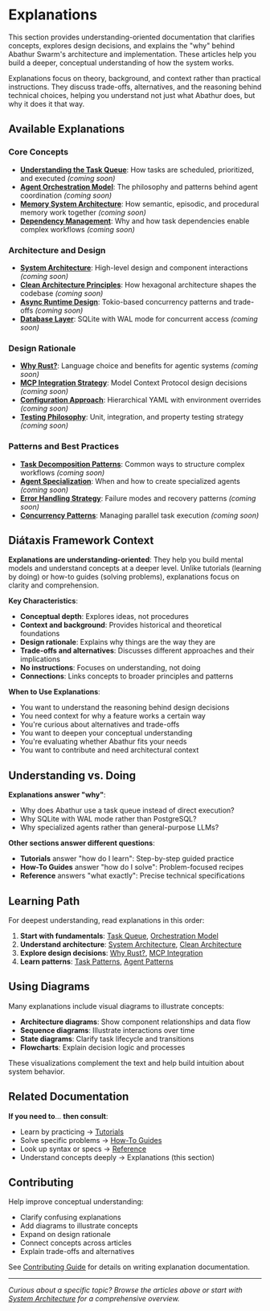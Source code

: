 # Explanations

This section provides understanding-oriented documentation that clarifies concepts, explores design decisions, and explains the "why" behind Abathur Swarm's architecture and implementation. These articles help you build a deeper, conceptual understanding of how the system works.

Explanations focus on theory, background, and context rather than practical instructions. They discuss trade-offs, alternatives, and the reasoning behind technical choices, helping you understand not just what Abathur does, but why it does it that way.

## Available Explanations

### Core Concepts
- **[Understanding the Task Queue](task-queue.md)**: How tasks are scheduled, prioritized, and executed *(coming soon)*
- **[Agent Orchestration Model](orchestration.md)**: The philosophy and patterns behind agent coordination *(coming soon)*
- **[Memory System Architecture](memory-system.md)**: How semantic, episodic, and procedural memory work together *(coming soon)*
- **[Dependency Management](dependencies.md)**: Why and how task dependencies enable complex workflows *(coming soon)*

### Architecture and Design
- **[System Architecture](architecture.md)**: High-level design and component interactions *(coming soon)*
- **[Clean Architecture Principles](clean-architecture.md)**: How hexagonal architecture shapes the codebase *(coming soon)*
- **[Async Runtime Design](async-runtime.md)**: Tokio-based concurrency patterns and trade-offs *(coming soon)*
- **[Database Layer](database-design.md)**: SQLite with WAL mode for concurrent access *(coming soon)*

### Design Rationale
- **[Why Rust?](why-rust.md)**: Language choice and benefits for agentic systems *(coming soon)*
- **[MCP Integration Strategy](mcp-integration.md)**: Model Context Protocol design decisions *(coming soon)*
- **[Configuration Approach](configuration-design.md)**: Hierarchical YAML with environment overrides *(coming soon)*
- **[Testing Philosophy](testing-philosophy.md)**: Unit, integration, and property testing strategy *(coming soon)*

### Patterns and Best Practices
- **[Task Decomposition Patterns](task-patterns.md)**: Common ways to structure complex workflows *(coming soon)*
- **[Agent Specialization](agent-patterns.md)**: When and how to create specialized agents *(coming soon)*
- **[Error Handling Strategy](error-handling.md)**: Failure modes and recovery patterns *(coming soon)*
- **[Concurrency Patterns](concurrency-patterns.md)**: Managing parallel task execution *(coming soon)*

## Diátaxis Framework Context

**Explanations are understanding-oriented**: They help you build mental models and understand concepts at a deeper level. Unlike tutorials (learning by doing) or how-to guides (solving problems), explanations focus on clarity and comprehension.

**Key Characteristics**:
- **Conceptual depth**: Explores ideas, not procedures
- **Context and background**: Provides historical and theoretical foundations
- **Design rationale**: Explains why things are the way they are
- **Trade-offs and alternatives**: Discusses different approaches and their implications
- **No instructions**: Focuses on understanding, not doing
- **Connections**: Links concepts to broader principles and patterns

**When to Use Explanations**:
- You want to understand the reasoning behind design decisions
- You need context for why a feature works a certain way
- You're curious about alternatives and trade-offs
- You want to deepen your conceptual understanding
- You're evaluating whether Abathur fits your needs
- You want to contribute and need architectural context

## Understanding vs. Doing

**Explanations answer "why"**:
- Why does Abathur use a task queue instead of direct execution?
- Why SQLite with WAL mode rather than PostgreSQL?
- Why specialized agents rather than general-purpose LLMs?

**Other sections answer different questions**:
- **Tutorials** answer "how do I learn": Step-by-step guided practice
- **How-To Guides** answer "how do I solve": Problem-focused recipes
- **Reference** answers "what exactly": Precise technical specifications

## Learning Path

For deepest understanding, read explanations in this order:

1. **Start with fundamentals**: [Task Queue](task-queue.md), [Orchestration Model](orchestration.md)
2. **Understand architecture**: [System Architecture](architecture.md), [Clean Architecture](clean-architecture.md)
3. **Explore design decisions**: [Why Rust?](why-rust.md), [MCP Integration](mcp-integration.md)
4. **Learn patterns**: [Task Patterns](task-patterns.md), [Agent Patterns](agent-patterns.md)

## Using Diagrams

Many explanations include visual diagrams to illustrate concepts:
- **Architecture diagrams**: Show component relationships and data flow
- **Sequence diagrams**: Illustrate interactions over time
- **State diagrams**: Clarify task lifecycle and transitions
- **Flowcharts**: Explain decision logic and processes

These visualizations complement the text and help build intuition about system behavior.

## Related Documentation

**If you need to**... **then consult**:
- Learn by practicing → [Tutorials](../tutorials/index.md)
- Solve specific problems → [How-To Guides](../how-to/index.md)
- Look up syntax or specs → [Reference](../reference/index.md)
- Understand concepts deeply → Explanations (this section)

## Contributing

Help improve conceptual understanding:
- Clarify confusing explanations
- Add diagrams to illustrate concepts
- Expand on design rationale
- Connect concepts across articles
- Explain trade-offs and alternatives

See [Contributing Guide](../contributing/index.md) for details on writing explanation documentation.

---

*Curious about a specific topic? Browse the articles above or start with [System Architecture](architecture.md) for a comprehensive overview.*
